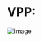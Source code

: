 # VPP:
![image](https://github.com/sllanoscaro/jbt-repo/assets/137134833/dbacf899-762b-4753-823d-7f29d5cd420e)

